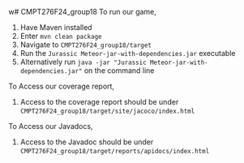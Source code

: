 w# CMPT276F24_group18
To run our game, <br/>
1. Have Maven installed
2. Enter ```mvn clean package```
3. Navigate to ```CMPT276F24_group18/target```
4. Run the ```Jurassic Meteor-jar-with-dependencies.jar``` executable
5. Alternatively run ```java -jar "Jurassic Meteor-jar-with-dependencies.jar"``` on the command line

To Access our coverage report, <br/>
1. Access to the coverage report should be under ```CMPT276F24_group18/target/site/jacoco/index.html```

To Access our Javadocs, <br/>
1. Access to the Javadoc should be under ```CMPT276F24_group18/target/reports/apidocs/index.html```